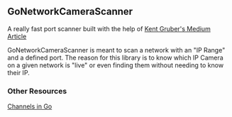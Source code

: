 ## GoNetworkCameraScanner

A really fast port scanner built with the help of [Kent Gruber's Medium Article](https://medium.com/@KentGruber/building-a-high-performance-port-scanner-with-golang-9976181ec39d)

GoNetworkCameraScanner is meant to scan a network with an "IP Range" and a defined port. The reason for this library is to know which IP Camera on a given network is "live" or even finding them without needing to know their IP. 

### Other Resources

[Channels in Go](https://medium.com/rungo/anatomy-of-channels-in-go-concurrency-in-go-1ec336086adb) 
